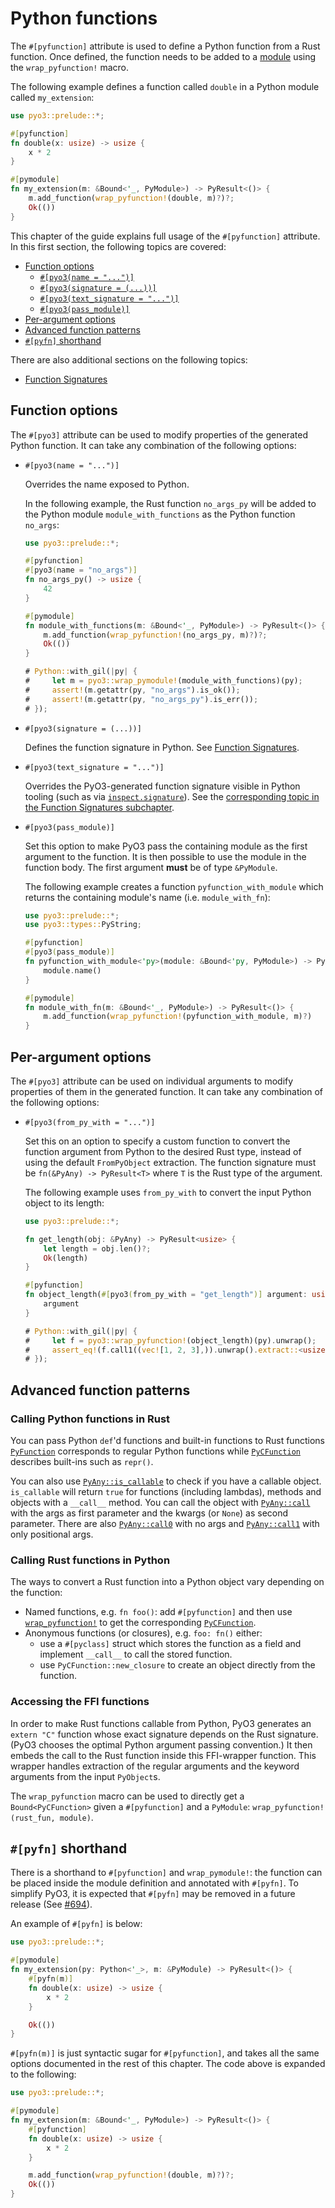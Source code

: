 # Python functions

The `#[pyfunction]` attribute is used to define a Python function from a Rust function. Once defined, the function needs to be added to a [module](./module.md) using the `wrap_pyfunction!` macro.

The following example defines a function called `double` in a Python module called `my_extension`:

```rust
use pyo3::prelude::*;

#[pyfunction]
fn double(x: usize) -> usize {
    x * 2
}

#[pymodule]
fn my_extension(m: &Bound<'_, PyModule>) -> PyResult<()> {
    m.add_function(wrap_pyfunction!(double, m)?)?;
    Ok(())
}
```

This chapter of the guide explains full usage of the `#[pyfunction]` attribute. In this first section, the following topics are covered:

- [Function options](#function-options)
  - [`#[pyo3(name = "...")]`](#name)
  - [`#[pyo3(signature = (...))]`](#signature)
  - [`#[pyo3(text_signature = "...")]`](#text_signature)
  - [`#[pyo3(pass_module)]`](#pass_module)
- [Per-argument options](#per-argument-options)
- [Advanced function patterns](#advanced-function-patterns)
- [`#[pyfn]` shorthand](#pyfn-shorthand)

There are also additional sections on the following topics:

- [Function Signatures](./function/signature.md)

## Function options

The `#[pyo3]` attribute can be used to modify properties of the generated Python function. It can take any combination of the following options:

  - <a name="name"></a> `#[pyo3(name = "...")]`

    Overrides the name exposed to Python.

    In the following example, the Rust function `no_args_py` will be added to the Python module
    `module_with_functions` as the Python function `no_args`:

    ```rust
    use pyo3::prelude::*;

    #[pyfunction]
    #[pyo3(name = "no_args")]
    fn no_args_py() -> usize {
        42
    }

    #[pymodule]
    fn module_with_functions(m: &Bound<'_, PyModule>) -> PyResult<()> {
        m.add_function(wrap_pyfunction!(no_args_py, m)?)?;
        Ok(())
    }

    # Python::with_gil(|py| {
    #     let m = pyo3::wrap_pymodule!(module_with_functions)(py);
    #     assert!(m.getattr(py, "no_args").is_ok());
    #     assert!(m.getattr(py, "no_args_py").is_err());
    # });
    ```

  - <a name="signature"></a> `#[pyo3(signature = (...))]`

    Defines the function signature in Python. See [Function Signatures](./function/signature.md).

  - <a name="text_signature"></a> `#[pyo3(text_signature = "...")]`

    Overrides the PyO3-generated function signature visible in Python tooling (such as via [`inspect.signature`]). See the [corresponding topic in the Function Signatures subchapter](./function/signature.md#making-the-function-signature-available-to-python).

  - <a name="pass_module" ></a> `#[pyo3(pass_module)]`

    Set this option to make PyO3 pass the containing module as the first argument to the function. It is then possible to use the module in the function body. The first argument **must** be of type `&PyModule`.

    The following example creates a function `pyfunction_with_module` which returns the containing module's name (i.e. `module_with_fn`):

    ```rust
    use pyo3::prelude::*;
    use pyo3::types::PyString;

    #[pyfunction]
    #[pyo3(pass_module)]
    fn pyfunction_with_module<'py>(module: &Bound<'py, PyModule>) -> PyResult<Bound<'py, PyString>> {
        module.name()
    }

    #[pymodule]
    fn module_with_fn(m: &Bound<'_, PyModule>) -> PyResult<()> {
        m.add_function(wrap_pyfunction!(pyfunction_with_module, m)?)
    }
    ```

## Per-argument options

The `#[pyo3]` attribute can be used on individual arguments to modify properties of them in the generated function. It can take any combination of the following options:

  - <a name="from_py_with"></a> `#[pyo3(from_py_with = "...")]`

    Set this on an option to specify a custom function to convert the function argument from Python to the desired Rust type, instead of using the default `FromPyObject` extraction. The function signature must be `fn(&PyAny) -> PyResult<T>` where `T` is the Rust type of the argument.

    The following example uses `from_py_with` to convert the input Python object to its length:

    ```rust
    use pyo3::prelude::*;

    fn get_length(obj: &PyAny) -> PyResult<usize> {
        let length = obj.len()?;
        Ok(length)
    }

    #[pyfunction]
    fn object_length(#[pyo3(from_py_with = "get_length")] argument: usize) -> usize {
        argument
    }

    # Python::with_gil(|py| {
    #     let f = pyo3::wrap_pyfunction!(object_length)(py).unwrap();
    #     assert_eq!(f.call1((vec![1, 2, 3],)).unwrap().extract::<usize>().unwrap(), 3);
    # });
    ```

## Advanced function patterns

### Calling Python functions in Rust

You can pass Python `def`'d functions and built-in functions to Rust functions [`PyFunction`]
corresponds to regular Python functions while [`PyCFunction`] describes built-ins such as
`repr()`.

You can also use [`PyAny::is_callable`] to check if you have a callable object. `is_callable` will
return `true` for functions (including lambdas), methods and objects with a `__call__` method.
You can call the object with [`PyAny::call`] with the args as first parameter and the kwargs
(or `None`) as second parameter. There are also [`PyAny::call0`] with no args and [`PyAny::call1`]
with only positional args.

### Calling Rust functions in Python

The ways to convert a Rust function into a Python object vary depending on the function:

- Named functions, e.g. `fn foo()`: add `#[pyfunction]` and then use [`wrap_pyfunction!`] to get the corresponding [`PyCFunction`].
- Anonymous functions (or closures), e.g. `foo: fn()` either:
  - use a `#[pyclass]` struct which stores the function as a field and implement `__call__` to call the stored function.
  - use `PyCFunction::new_closure` to create an object directly from the function.

[`PyAny::is_callable`]: {{#PYO3_DOCS_URL}}/pyo3/struct.PyAny.html#tymethod.is_callable
[`PyAny::call`]: {{#PYO3_DOCS_URL}}/pyo3/struct.PyAny.html#tymethod.call
[`PyAny::call0`]: {{#PYO3_DOCS_URL}}/pyo3/struct.PyAny.html#tymethod.call0
[`PyAny::call1`]: {{#PYO3_DOCS_URL}}/pyo3/struct.PyAny.html#tymethod.call1
[`PyObject`]: {{#PYO3_DOCS_URL}}/pyo3/type.PyObject.html
[`wrap_pyfunction!`]: {{#PYO3_DOCS_URL}}/pyo3/macro.wrap_pyfunction.html
[`PyFunction`]: {{#PYO3_DOCS_URL}}/pyo3/types/struct.PyFunction.html
[`PyCFunction`]: {{#PYO3_DOCS_URL}}/pyo3/types/struct.PyCFunction.html

### Accessing the FFI functions

In order to make Rust functions callable from Python, PyO3 generates an `extern "C"`
function whose exact signature depends on the Rust signature.  (PyO3 chooses the optimal
Python argument passing convention.) It then embeds the call to the Rust function inside this
FFI-wrapper function. This wrapper handles extraction of the regular arguments and the keyword
arguments from the input `PyObject`s.

The `wrap_pyfunction` macro can be used to directly get a `Bound<PyCFunction>` given a
`#[pyfunction]` and a `PyModule`: `wrap_pyfunction!(rust_fun, module)`.

## `#[pyfn]` shorthand

There is a shorthand to `#[pyfunction]` and `wrap_pymodule!`: the function can be placed inside the module definition and
annotated with `#[pyfn]`. To simplify PyO3, it is expected that `#[pyfn]` may be removed in a future release (See [#694](https://github.com/PyO3/pyo3/issues/694)).

An example of `#[pyfn]` is below:

```rust
use pyo3::prelude::*;

#[pymodule]
fn my_extension(py: Python<'_>, m: &PyModule) -> PyResult<()> {
    #[pyfn(m)]
    fn double(x: usize) -> usize {
        x * 2
    }

    Ok(())
}
```

`#[pyfn(m)]` is just syntactic sugar for `#[pyfunction]`, and takes all the same options
documented in the rest of this chapter. The code above is expanded to the following:

```rust
use pyo3::prelude::*;

#[pymodule]
fn my_extension(m: &Bound<'_, PyModule>) -> PyResult<()> {
    #[pyfunction]
    fn double(x: usize) -> usize {
        x * 2
    }

    m.add_function(wrap_pyfunction!(double, m)?)?;
    Ok(())
}
```

[`inspect.signature`]: https://docs.python.org/3/library/inspect.html#inspect.signature
